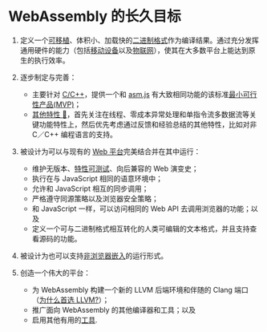 # WebAssembly 的长久目标

1. 定义一个[可移植](Portability.md)、体积小、加载快的[二进制格式](MVP.md#binary-format)作为编译结果。通过充分发挥通用硬件的能力（包括[移动设备](https://en.wikipedia.org/wiki/Mobile_device)以及[物联网](https://en.wikipedia.org/wiki/Internet_of_Things)），使其在大多数平台上能达到原生的执行效率。
2. 逐步制定与完善：
    * 主要针对 [C/C++](CAndC++.md)，提供一个和 [asm.js](http://asmjs.org) 有大致相同功能的该标准[最小可行性产品(MVP)](MVP.md)；
    * [其他特性 :unicorn:][未来特性]，首先关注在线程、零成本异常处理和单指令流多数据流等关键功能特性上，然后优先考虑通过反馈和经验总结的其他特性，比如对非 C／C++ 编程语言的支持。
    
3. 被设计为可以与现有的 [Web 平台](Web.md)完美结合并在其中运行：
    * 维护无版本、[特性可测试](FeatureTest.md)、向后兼容的 Web 演变史；
    * 执行在与 JavaScript 相同的语意环境中；
    * 允许和 JavaScript 相互的同步调用；
    * 严格遵守同源策略以及浏览器安全策略；
    * 和 JavaScript 一样，可以访问相同的 Web API 去调用浏览器的功能；以及
    * 定义一个可与二进制格式相互转化的人类可编辑的文本格式，并且支持查看源码的功能。
    
4. 被设计为也可以支持[非浏览器嵌入](NonWeb.md)的运行形式。
5. 创造一个伟大的平台：
    * 为 WebAssembly 构建一个新的 LLVM 后端环境和伴随的 Clang 端口（[为什么首选 LLVM?](FAQ.md#which-compilers-can-i-use-to-build-webassembly-programs)）；
    * 推广面向 WebAssembly 的其他编译器和工具；以及
    * 启用其他有用的[工具](Tooling.md).

[未来特性]: FutureFeatures.md

